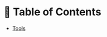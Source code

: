 # 📖 Table of Contents

- [Tools](https://github.com/promptengineers-ai/llm-server/blob/master/docs/tools)